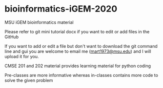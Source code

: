 # bioinformatics-iGEM-2020
MSU iGEM bioinformatics material

Please refer to git mini tutorial docx if you want to edit or add files in the GitHub

If you want to add or edit a file but don't want to download the git command line and gui you are welcome 
to email me (mart1973@msu.edu) and I will upload it for you.

CMSE 201 and 202 material provides learning material for python coding

Pre-classes are more informative whereas in-classes contains more code to solve the given problem
